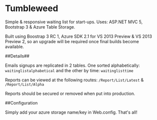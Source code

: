 Tumbleweed
==========

Simple & responsive waiting list for start-ups. Uses: ASP.NET MVC 5, Bootstrap 3 & Azure Table Storage.

Built using Boostrap 3 RC 1, Azure SDK 2.1 for VS 2013 Preview & VS 2013 Preview 2, so an upgrade will be required once final builds become available. 

##Details##

Emails signups are replicated in 2 tables. One sorted alphabetically: `waitinglistalphabetical` and the other by time: `waitinglisttime`


Reports can be viewed at the following routes: `/Report/List/Latest` & `/Report/List/Alpha`

Reports should be secured or removed when put into production.


##Configuration

Simply add your azure storage name/key in Web.config. That's all!
